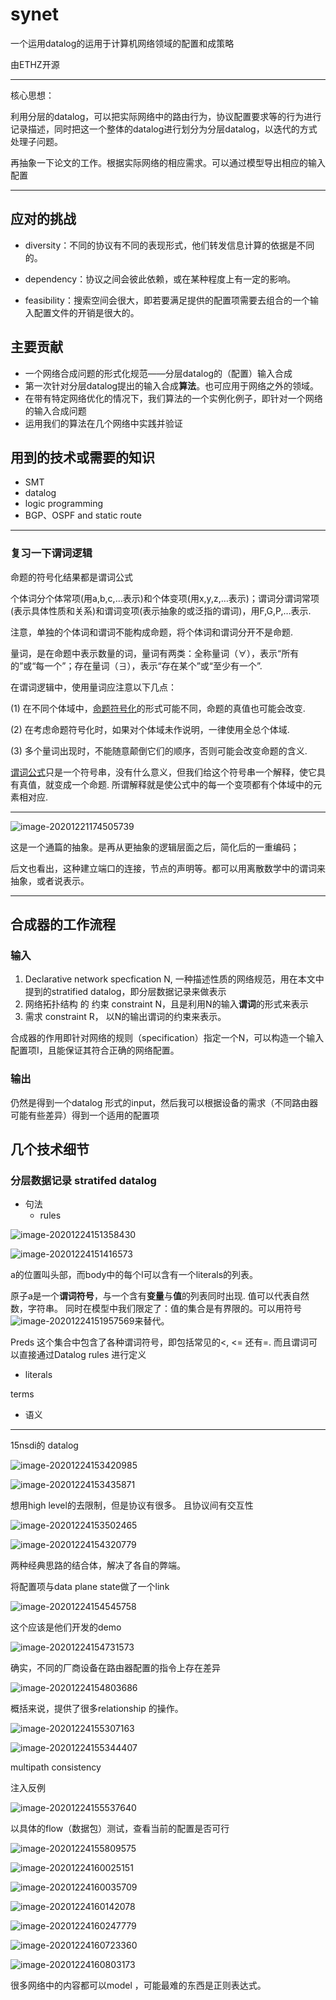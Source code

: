 # synet

一个运用datalog的运用于计算机网络领域的配置和成策略



由ETHZ开源



-----

核心思想：

利用分层的datalog，可以把实际网络中的路由行为，协议配置要求等的行为进行记录描述，同时把这一个整体的datalog进行划分为分层datalog，以迭代的方式处理子问题。

再抽象一下论文的工作。根据实际网络的相应需求。可以通过模型导出相应的输入配置

----

## 应对的挑战

- diversity：不同的协议有不同的表现形式，他们转发信息计算的依据是不同的。

- dependency：协议之间会彼此依赖，或在某种程度上有一定的影响。
- feasibility：搜索空间会很大，即若要满足提供的配置项需要去组合的一个输入配置文件的开销是很大的。

## 主要贡献

- 一个网络合成问题的形式化规范——分层datalog的（配置）输入合成
- 第一次针对分层datalog提出的输入合成**算法**。也可应用于网络之外的领域。
- 在带有特定网络优化的情况下，我们算法的一个实例化例子，即针对一个网络的输入合成问题
- 运用我们的算法在几个网络中实践并验证

## 用到的技术或需要的知识

- SMT
- datalog
- logic programming
- BGP、OSPF and static route

----

### 复习一下谓词逻辑

 命题的符号化结果都是谓词公式

个体词分个体常项(用a,b,c,…表示)和个体变项(用x,y,z,…表示)；谓词分谓词常项(表示具体性质和关系)和谓词变项(表示抽象的或泛指的谓词)，用F,G,P,…表示.

注意，单独的个体词和谓词不能构成命题，将个体词和谓词分开不是命题.

量词，是在命题中表示数量的词，量词有两类：全称量词（∀），表示“所有的”或“每一个”；存在量词（∃），表示“存在某个”或“至少有一个”.

在谓词逻辑中，使用量词应注意以下几点：

(1) 在不同个体域中，[命题符号化](https://baike.baidu.com/item/命题符号化)的形式可能不同，命题的真值也可能会改变.

(2) 在考虑命题符号化时，如果对个体域未作说明，一律使用全总个体域.

(3) 多个量词出现时，不能随意颠倒它们的顺序，否则可能会改变命题的含义.

[谓词公式](https://baike.baidu.com/item/谓词公式)只是一个符号串，没有什么意义，但我们给这个符号串一个解释，使它具有真值，就变成一个命题. 所谓解释就是使公式中的每一个变项都有个体域中的元素相对应.



----

![image-20201221174505739](synet.assets/image-20201221174505739.png)

这是一个通篇的抽象。是再从更抽象的逻辑层面之后，简化后的一重编码；

后文也看出，这种建立端口的连接，节点的声明等。都可以用离散数学中的谓词来抽象，或者说表示。

----

## 合成器的工作流程

### 输入

1. Declarative network specfication N, 一种描述性质的网络规范，用在本文中提到的stratified datalog，即分层数据记录来做表示
2. 网络拓扑结构 的 约束 constraint N，且是利用N的输入**谓词**的形式来表示
3. 需求 constraint R， 以N的输出谓词的约束来表示。

合成器的作用即针对网络的规则（specification）指定一个N，可以构造一个输入配置项I，且能保证其符合正确的网络配置。



### 输出

仍然是得到一个datalog 形式的input，然后我可以根据设备的需求（不同路由器可能有些差异）得到一个适用的配置项





## 几个技术细节

### 分层数据记录 stratifed datalog

- 句法
  - rules

![image-20201224151358430](synet.assets/image-20201224151358430.png)

![image-20201224151416573](synet.assets/image-20201224151416573.png)

a的位置叫头部，而body中的每个l可以含有一个literals的列表。

原子a是一个**谓词符号**，与一个含有**变量**与**值**的列表同时出现. 值可以代表自然数，字符串。 同时在模型中我们限定了：值的集合是有界限的。可以用符号![image-20201224151957569](synet.assets/image-20201224151957569.png)来替代。



Preds 这个集合中包含了各种谓词符号，即包括常见的<, <= 还有=. 而且谓词可以直接通过Datalog rules 进行定义





- literals



terms



- 语义



-----



15nsdi的 datalog

![image-20201224153420985](synet.assets/image-20201224153420985.png)

![image-20201224153435871](synet.assets/image-20201224153435871.png)

想用high level的去限制，但是协议有很多。 且协议间有交互性

![image-20201224153502465](synet.assets/image-20201224153502465.png) 

![image-20201224154320779](synet.assets/image-20201224154320779.png)

两种经典思路的结合体，解决了各自的弊端。



将配置项与data plane state做了一个link

![image-20201224154545758](synet.assets/image-20201224154545758.png)

这个应该是他们开发的demo

![image-20201224154731573](synet.assets/image-20201224154731573.png)

确实，不同的厂商设备在路由器配置的指令上存在差异



![image-20201224154803686](synet.assets/image-20201224154803686.png)

概括来说，提供了很多relationship 的操作。

![image-20201224155307163](synet.assets/image-20201224155307163.png)

![image-20201224155344407](synet.assets/image-20201224155344407.png)

 multipath consistency

注入反例

![image-20201224155537640](synet.assets/image-20201224155537640.png)

以具体的flow（数据包）测试，查看当前的配置是否可行

![image-20201224155809575](synet.assets/image-20201224155809575.png) 	

![image-20201224160025151](synet.assets/image-20201224160025151.png)

![image-20201224160035709](synet.assets/image-20201224160035709.png)

![image-20201224160142078](synet.assets/image-20201224160142078.png)

![image-20201224160247779](synet.assets/image-20201224160247779.png)

![image-20201224160723360](synet.assets/image-20201224160723360.png)

![image-20201224160803173](synet.assets/image-20201224160803173.png)

很多网络中的内容都可以model ，可能最难的东西是正则表达式。

